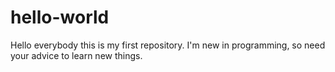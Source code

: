 # hello-world
Hello everybody this is my first repository. I'm new in programming, so need your advice to learn new things. 
